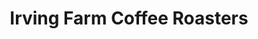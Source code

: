 ---
title: "Irving Farm Coffee Roasters"
url: /millerton/irving-farm-coffee-roasters/
shop: Kaffee
---